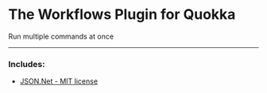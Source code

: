 # The Workflows Plugin for Quokka
Run multiple commands at once

---

### Includes:
   - [JSON.Net - MIT license](https://github.com/JamesNK/Newtonsoft.Json/blob/master/LICENSE.md)<br />